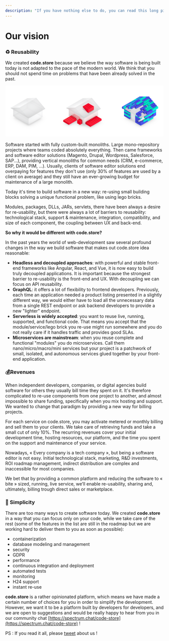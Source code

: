```yaml
---
description: "If you have nothing else to do, you can read this long piece of art about our vision of the future of the world \U0001F926‍♀️."
---
```


# Our vision

### ♻️ Reusability

We created **code.store** because we believe the way software is being built today is not adapted to the pace of the modern world. We think that you should not spend time on problems that have been already solved in the past.

![From custom-built monolith to software editor powered monoliths to re-usable API components](.gitbook/assets/image%20%281%29.png)

Software started with fully custom-built monoliths. Large mono-repository projects where teams coded absolutely everything. Then came frameworks and software editor solutions \(Magento, Drupal, Wordpress, Salesforce, SAP...\), providing vertical monoliths for common needs \(CRM, e-commerce, ERP, DAM, PIM, ...\).  Usually, clients of software editor solutions end overpaying for features they don't use \(only 30% of features are  used by a client on average\) and they still have an ever-growing  budget for maintenance of a large monolith. 

Today it's time to build software in a new way: re-using small building blocks solving a unique functional problem, like using lego bricks.

Modules, packages, DLLs, JARs, servlets, there have been always a desire for re-usability, but there were always a lot of barriers to reusability: technological stack, support & maintenance, integration, compatibility, and size of each component, the coupling between UX and back-end.

**So why it would be different with code.store?**

In the past years the world of web-development saw several profound changes in the way we build software that makes out code.store idea reasonable:

* **Headless and decoupled approaches**: with powerful and stable front-end frameworks like Angular, React, and Vue, it is now easy to build truly decoupled applications. It is important because the strongest barrier to re-usability is the front-end and UX. With decoupling we can focus on API reusability.
* **GraphQL**: it offers a lot of flexibility to frontend developers. Previously, each time an application needed a product listing presented in a slightly different way, we would either have to load all the unnecessary data from a single REST endpoint or ask backend developers to provide a new "lighter" endpoint.
* **Serverless is widely accepted**: you want to reuse live, running, supported, and functional code. That means you accept that the module/service/lego brick you re-use might run somewhere and you do not really care if it handles traffic and provides good SLAs.
* **Microservices are mainstream**: when you reuse complete and functional "modules" you do microservices. Call them nano/micro/macro/mini services but your project is a patchwork of small, isolated, and autonomous services glued together by your front-end application.

### 💰Revenues

When independent developers, companies, or digital agencies build software for others they usually bill time they spent on it. It's therefore complicated to re-use components from one project to another, and almost impossible to share funding, specifically when you mix hosting and support. We wanted to change that paradigm by providing a new way for billing projects. 

For each service on code.store, you may activate metered or monthly billing and sell them to your clients. We take care of retrieving funds and take a small cut of only 10%. The recurring revenues cover your initial development time, hosting resources, our platform, and the time you spent on the support and maintenance of your service. 

Nowadays, « Every company is a tech company », but being a software editor is not easy. Initial technological stack, marketing, R&D investments, ROI roadmap management, indirect distribution are complex and inaccessible for most companies.

We bet that by providing a common platform and reducing the software to « bite » sized, running, live service, we’ll enable re-usability, sharing and, ultimately, billing trough direct sales or marketplace.

### 🦄 Simplicity

There are  too many ways to create software today. We created **code.store** in a way that you can focus only on your code, while we take care of the rest \(some of the features in the list are still in the roadmap but we are working hard to deliver them to you as soon as possible\):

* containerization
* database modeling and management
* security
* GDPR
* performance
* continuous integration and deployment
* automated tests
* monitoring
* H24 support
* instant re-use

**code.store** is a rather opinionated platform, which means we have made a certain number of choices for you in order to simplify the development. However, we want it to be a platform built by developers for developers, and we are open to suggestions and would be really happy to hear from you in our community chat [https://spectrum.chat/code-store](https://spectrum.chat/code-store) !

PS : If you read it all, please [tweet](https://www.twitter.com) about us ! 

